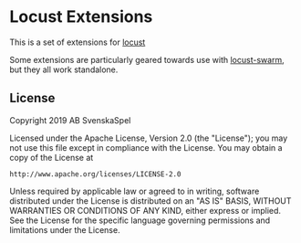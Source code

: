 # Locust Extensions

This is a set of extensions for [locust](https://github.com/locustio/locust) 

Some extensions are particularly geared towards use with [locust-swarm](https://github.com/SvenskaSpel/locust-swarm), but they all work standalone.

## License

Copyright 2019 AB SvenskaSpel

Licensed under the Apache License, Version 2.0 (the "License");
you may not use this file except in compliance with the License.
You may obtain a copy of the License at

    http://www.apache.org/licenses/LICENSE-2.0

Unless required by applicable law or agreed to in writing, software
distributed under the License is distributed on an "AS IS" BASIS,
WITHOUT WARRANTIES OR CONDITIONS OF ANY KIND, either express or implied.
See the License for the specific language governing permissions and
limitations under the License.